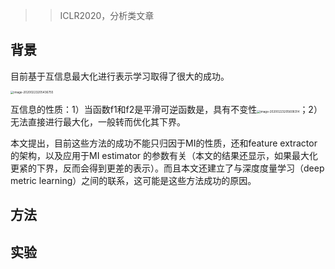 > > ICLR2020，分析类文章

## 背景

目前基于互信息最大化进行表示学习取得了很大的成功。

<img src="../../images/image-20200223205436755.png" alt="image-20200223205436755" style="zoom:33%;" />

互信息的性质：1）当函数f1和f2是平滑可逆函数是，具有不变性<img src="../../images/image-20200223205608314.png" alt="image-20200223205608314" style="zoom:33%;" />；2）无法直接进行最大化，一般转而优化其下界。

本文提出，目前这些方法的成功不能只归因于MI的性质，还和feature extractor的架构，以及应用于MI estimator 的参数有关（本文的结果还显示，如果最大化更紧的下界，反而会得到更差的表示）。而且本文还建立了与深度度量学习（deep metric learning）之间的联系，这可能是这些方法成功的原因。



## 方法







## 实验

